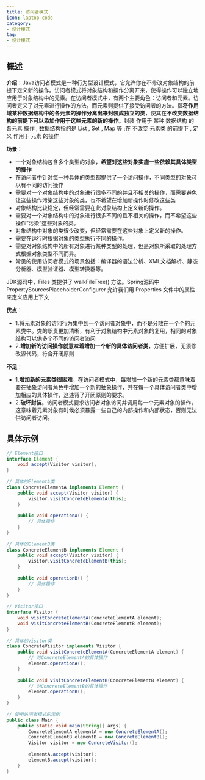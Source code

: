 ```yaml
---
title: 访问者模式
icon: laptop-code
category:
- 设计模式
tag:
- 设计模式
---
```


## 概述

**介绍**：Java访问者模式是一种行为型设计模式，它允许你在不修改对象结构的前提下定义新的操作。访问者模式将对象结构和操作分离开来，使得操作可以独立地应用于对象结构中的元素。在访问者模式中，有两个主要角色：访问者和元素。访问者定义了对元素进行操作的方法，而元素则提供了接受访问者的方法。指**将作用域某种数据结构中的各元素的操作分离出来封装成独立的类**，使其在**不改变数据结构的前提下可以添加作用于这些元素的新的操作**。封装 作用于 某种 数据结构 的 各元素 操作 , 数据结构指的是 List , Set , Map 等 ;在 不改变 元素类 的前提下 , 定义 作用于 元素 的操作

**场景**：
* 一个对象结构包含多个类型的对象，**希望对这些对象实施一些依赖其具体类型的操作**
* 在访问者中针对每一种具体的类型都提供了一个访问操作，不同类型的对象可以有不同的访问操作
* 需要对一个对象结构中的对象进行很多不同的并且不相关的操作，而需要避免让这些操作污染这些对象的类，也不希望在增加新操作时修改这些类
* 对象结构比较稳定，但经常需要在此对象结构上定义新的操作。
* 需要对一个对象结构中的对象进行很多不同的且不相关的操作，而不希望这些操作“污染”这些对象的类。
* 对象结构中对象的类很少改变，但经常需要在这些对象上定义新的操作。
* 需要在运行时根据对象的类型执行不同的操作。
* 需要对对象结构中的所有对象进行某种类型的处理，但是对象所采取的处理方式根据对象类型不同而异。
* 常见的使用访问者模式的场景包括：编译器的语法分析、XML文档解析、静态分析器、模型验证器、模型转换器等。

JDK源码中，Files 类提供了 walkFileTree() 方法。Spring源码中PropertySourcesPlaceholderConfigurer 允许我们用 Properties 文件中的属性来定义应用上下文

**优点**：
* 1.将元素对象的访问行为集中到一个访问者对象中，而不是分散在一个个的元素类中。类的职责更加清晰，有利于对象结构中元素对象的复用，相同的对象结构可以供多个不同的访问者访问
* 2.**增加新的访问操作就意味着增加一个新的具体访问者类**，方便扩展，无须修改源代码，符合开闭原则

**不足**：
* 1.**增加新的元素类很困难**。在访问者模式中，每增加一个新的元素类都意味着要在抽象访问者角色中增加一个新的抽象操作，并在每一个具体访问者类中增加相应的具体操作，这违背了开闭原则的要求。
* 2.**破坏封装**。访问者模式要求访问者对象访问并调用每一个元素对象的操作，这意味着元素对象有时候必须暴露一些自己的内部操作和内部状态，否则无法供访问者访问。

## 具体示例

```java
// Element接口
interface Element {
    void accept(Visitor visitor);
}
 
// 具体的ElementA类
class ConcreteElementA implements Element {
    public void accept(Visitor visitor) {
        visitor.visitConcreteElementA(this);
    }
 
    public void operationA() {
        // 具体操作
    }
}
 
// 具体的ElementB类
class ConcreteElementB implements Element {
    public void accept(Visitor visitor) {
        visitor.visitConcreteElementB(this);
    }
 
    public void operationB() {
        // 具体操作
    }
}
 
// Visitor接口
interface Visitor {
    void visitConcreteElementA(ConcreteElementA element);
    void visitConcreteElementB(ConcreteElementB element);
}
 
// 具体的Visitor类
class ConcreteVisitor implements Visitor {
    public void visitConcreteElementA(ConcreteElementA element) {
        // 对ConcreteElementA的具体操作
        element.operationA();
    }
 
    public void visitConcreteElementB(ConcreteElementB element) {
        // 对ConcreteElementB的具体操作
        element.operationB();
    }
}
 
// 使用访问者模式的示例
public class Main {
    public static void main(String[] args) {
        ConcreteElementA elementA = new ConcreteElementA();
        ConcreteElementB elementB = new ConcreteElementB();
        Visitor visitor = new ConcreteVisitor();
 
        elementA.accept(visitor);
        elementB.accept(visitor);
    }
}
```


